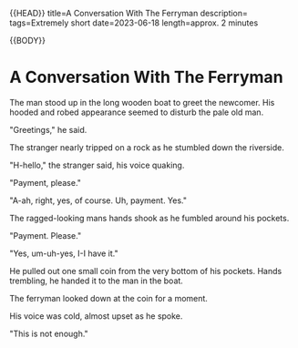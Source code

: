 {{HEAD}}
title=A Conversation With The Ferryman
description=
tags=Extremely short
date=2023-06-18
length=approx. 2 minutes

{{BODY}}

# A Conversation With The Ferryman

The man stood up in the long wooden boat to greet the newcomer. His hooded and robed appearance seemed to disturb the pale old man.

"Greetings," he said.

The stranger nearly tripped on a rock as he stumbled down the riverside.

"H-hello," the stranger said, his voice quaking.

"Payment, please."

"A-ah, right, yes, of course. Uh, payment. Yes."

The ragged-looking mans hands shook as he fumbled around his pockets.

"Payment. Please."

"Yes, um-uh-yes, I-I have it."

He pulled out one small coin from the very bottom of his pockets. Hands trembling, he handed it to the man in the boat.

The ferryman looked down at the coin for a moment.

His voice was cold, almost upset as he spoke.

"This is not enough."
